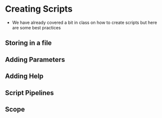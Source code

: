 # Creating Scripts

- We have already covered a bit in class on how to create scripts but here are some best
    practices

## Storing in a file

## Adding Parameters

## Adding Help

## Script Pipelines

## Scope